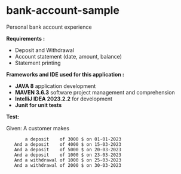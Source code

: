 # bank-account-sample

Personal bank account experience

**Requirements :**

- Deposit and Withdrawal
- Account statement (date, amount, balance)
- Statement printing

**Frameworks and IDE used for this application :**

- **JAVA 8**  application development
- **MAVEN 3.6.3**  software project management and comprehension
- **IntelliJ IDEA 2023.2.2** for development
- **Junit for unit tests**

**Test:**

Given: A customer makes

           a deposit    of 3000 $ on 01-01-2023
       And a deposit    of 4000 $ on 15-03-2023
       And a deposit    of 5000 $ on 20-03-2023
       And a deposit    of 1000 $ on 23-03-2023
       And a withdrawal of 1000 $ on 25-03-2023
       And a withdrawal of 2000 $ on 30-03-2023
